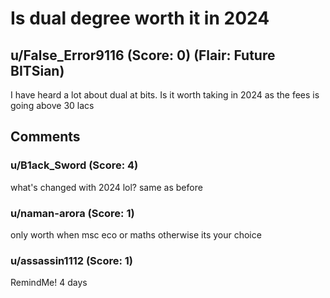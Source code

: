 # Is dual degree worth it in 2024
## u/False_Error9116 (Score: 0) (Flair: Future BITSian)
I have heard a lot about dual at bits. Is it worth taking in 2024 as the fees is going above 30 lacs


## Comments

### u/B1ack_Sword (Score: 4)
what's changed with 2024 lol? same as before


### u/naman-arora (Score: 1)
only worth when msc eco or maths otherwise its your choice


### u/assassin1112 (Score: 1)
RemindMe! 4 days




